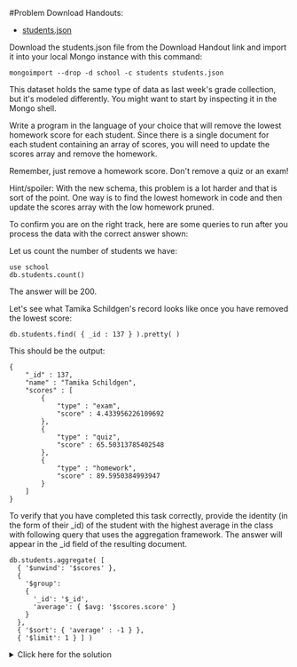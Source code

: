#Problem
Download Handouts:
 - <a href="https://university.mongodb.com/static/MongoDB_2017_M101J_January/handouts/students.e7ed0a289cbe.json">students.json</a>

Download the students.json file from the Download Handout link and import it into your local Mongo instance with this command:

    mongoimport --drop -d school -c students students.json

This dataset holds the same type of data as last week's grade collection, but it's modeled differently. You might want to start by inspecting it in the Mongo shell.

Write a program in the language of your choice that will remove the lowest homework score for each student. Since there is a single document for each student containing an array of scores, you will need to update the scores array and remove the homework.

Remember, just remove a homework score. Don't remove a quiz or an exam!

Hint/spoiler: With the new schema, this problem is a lot harder and that is sort of the point. One way is to find the lowest homework in code and then update the scores array with the low homework pruned.

To confirm you are on the right track, here are some queries to run after you process the data with the correct answer shown:

Let us count the number of students we have:

    use school
    db.students.count()

The answer will be 200.

Let's see what Tamika Schildgen's record looks like once you have removed the lowest score:

    db.students.find( { _id : 137 } ).pretty( )

This should be the output:

    {
        "_id" : 137,
        "name" : "Tamika Schildgen",
        "scores" : [
            {
                "type" : "exam",
                "score" : 4.433956226109692
            },
            {
                "type" : "quiz",
                "score" : 65.50313785402548
            },
            {
                "type" : "homework",
                "score" : 89.5950384993947
            }
        ]
    }
	
To verify that you have completed this task correctly, provide the identity (in the form of their _id) of the student with the highest average in the class with following query that uses the aggregation framework. The answer will appear in the _id field of the resulting document.

    db.students.aggregate( [
      { '$unwind': '$scores' },
      {
        '$group':
        {
          '_id': '$_id',
          'average': { $avg: '$scores.score' }
        }
      },
      { '$sort': { 'average' : -1 } },
      { '$limit': 1 } ] )

<details>
  <summary>Click here for the solution</summary>
  - 13
</details>